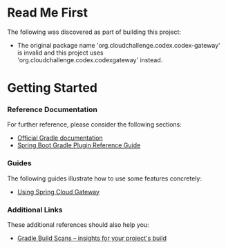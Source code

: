 # Read Me First
The following was discovered as part of building this project:

* The original package name 'org.cloudchallenge.codex.codex-gateway' is invalid and this project uses 'org.cloudchallenge.codex.codexgateway' instead.

# Getting Started

### Reference Documentation
For further reference, please consider the following sections:

* [Official Gradle documentation](https://docs.gradle.org)
* [Spring Boot Gradle Plugin Reference Guide](https://docs.spring.io/spring-boot/docs/2.2.6.RELEASE/gradle-plugin/reference/html/)

### Guides
The following guides illustrate how to use some features concretely:

* [Using Spring Cloud Gateway](https://github.com/spring-cloud-samples/spring-cloud-gateway-sample)

### Additional Links
These additional references should also help you:

* [Gradle Build Scans – insights for your project's build](https://scans.gradle.com#gradle)

